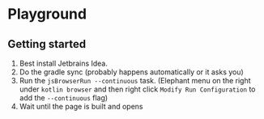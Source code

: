 # Playground

## Getting started

1. Best install Jetbrains Idea.
2. Do the gradle sync (probably happens automatically or it asks you)
3. Run the `jsBrowserRun --continuous` task. (Elephant menu on the right under `kotlin browser` and then right
   click `Modify Run Configuration` to add the `--continuous` flag)
4. Wait until the page is built and opens